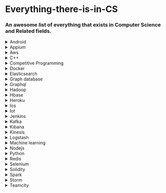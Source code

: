 # Everything-there-is-in-CS
### An awesome list of everything that exists in Computer Science and Related fields.

<details>
<summary>Android </summary>
<br>Category/Type - <br>OS<br>
<br>Official Documnetation - <br>https://developer.android.com/docs<br>
<br>Best YouTube creators - <br>https://www.youtube.com/channel/UC9M7-jzdU8CVrQo1JwmIdWA<br>https://www.youtube.com/channel/UCB2B0AuQgk6eOMbWR7qiqew<br>https://www.youtube.com/channel/UC58_wzhvJta3hDSPvRLDAqg<br>https://www.youtube.com/channel/UCl6DxakCjDR5AfRwWhWNbMg<br>
<br>Useful Websites - <br>https://www.reddit.com/r/Android/<br>https://www.androidauthority.com/<br>
<br>Dedicated Github page - <br>https://github.com/wasabeef/awesome-android-ui <br> https://github.com/JStumpp/awesome-android <br>https://github.com/wasabeef/awesome-android-libraries<br>
<br>Best Courses - 	<br>https://developer.android.com/courses<br>https://www.codingninjas.com/courses/online-android-Development-kotlin<br>https://www.udemy.com/course/kotlin-android-developer-masterclass/<br>https://www.coursera.org/specializations/advanced-app-android<br>
<br>Ohter Tips / Hacks - <br>https://techbeacon.com/app-dev-testing/how-become-better-android-developer-30-bite-sized-pro-tips<br>https://medium.com/@abangfadli/a-month-full-of-android-development-tips-and-tricks-b98c17627aa<br>https://www.raywenderlich.com/2807578-android-studio-tips-and-tricks<br><br><br>
</details>


<details>
<summary>Appium </summary>
<br>Category/Type -
<br>Official Documnetation -
<br>Best YouTube creators -
<br>Useful Websites -
<br>Dedicated Github page -
<br>Best Courses -
<br>Ohter Tips / Hacks - <br><br>
</details>


<details>
<summary>Aws </summary>
<br>Category/Type -
<br>Official Documnetation -
<br>Best YouTube creators -
<br>Useful Websites -
<br>Dedicated Github page -
<br>Best Courses -
<br>Ohter Tips / Hacks - <br><br>
</details>


<details>
<summary>C++ </summary>
<br>Category/Type - <br>Programming Language<br>
<br>Official Documnetation - <br>https://devdocs.io/cpp/<br>
<br>Best YouTube creators - <br>https://www.youtube.com/channel/UC8butISFwT-Wl7EV0hUK0BQ<br>https://www.youtube.com/channel/UCeVMnSShP_Iviwkknt83cww<br>https://www.youtube.com/channel/UCfv8cds8AfIM3UZtAWOz6Gg<br>
<br>Useful Websites - <br>https://www.reddit.com/r/cpp/<br>https://stackoverflow.com/questions/tagged/C++<br>
<br>Dedicated Github page - <br>https://gist.github.com/johnmcfarlane/1b2d9c83e4d3f700ba61e2df4077c613<br>https://github.com/fffaraz/awesome-cpp<br>
<br>Best Courses - <br>https://www.codingninjas.com/courses/onlline-c-plus-plus-course<br>https://www.youtube.com/playlist?list=PLu0W_9lII9agpFUAlPFe_VNSlXW5uE0YL<br>
<br>Ohter Tips / Hacks - <br>https://www.geeksforgeeks.org/c-plus-plus/<br>https://www.geeksforgeeks.org/c-tricks-competitive-programming-c-11/<br>http://www.cplusplus.com/articles/tips/<br>https://medium.com/dsc-dypcoe/must-know-c-tips-and-tricks-for-competitive-programming-part-1-d8a4d38243f5<br>https://codeforces.com/blog/entry/74684<br>
https://medium.com/@marinamakarova/26-tips-on-c-programming-61cb54900234<br><br>
</details>

<details>
<summary>Competitive Programming</summary>
<br>
Category/Type - <br>
Brain Storming<br>
<br>
Official Documnetation - <br>
https://cp-algorithms.com<br>
<br>
Best YouTube creators - <br>
https://www.youtube.com/channel/UCBr_Fu6q9iHYQCh13jmpbrg<br>
https://www.youtube.com/channel/UCKuDLsO0Wwef53qdHPjbU2Q<br>
https://www.youtube.com/channel/UC7rNzgC2fEBVpb-q_acpsmw<br>
https://www.youtube.com/channel/UCfv8cds8AfIM3UZtAWOz6Gg<br>
https://www.youtube.com/channel/UC1fLEeYICmo3O9cUsqIi7HA<br>
https://www.youtube.com/channel/UCRPMAqdtSgd0Ipeef7iFsKw<br>
https://www.youtube.com/channel/UC9fDC_eBh9e_bogw87DbGKQ<br>
<br>
Useful Websites -
<br>
https://codeforces.com/<br>
https://atcoder.jp/<br>
https://www.codechef.com/<br>
https://www.hackerrank.com/<br>
https://www.spoj.com/<br>
https://leetcode.com/<br>
https://projecteuler.net/archives<br>
https://www.topcoder.com/<br>
https://cses.fi/problemset/<br>
https://twchen.gitbook.io/leetcode/<br>
https://www.pramp.com/#/<br>
https://docs.google.com/document/d/1wUCqhVHydWiDk6FJdFLSMpgigNrGcs4OFZg0Wa7JGEw/edit<br>
https://www.hackerearth.com/practice/<br>
https://interviewing.io<br>
https://www.bigocheatsheet.com/<br>
<br>
Dedicated Github page - <br>
https://github.com/kth-competitive-programming/kactl<br>
https://github.com/JayantGoel001/CP-Resources<br>
https://github.com/Ashishgup1/Competitive-Coding<br>
https://github.com/JayantGoel001/Competitive-Programming-Resources<br>
https://github.com/bqi343/USACO<br>
https://github.com/JayantGoel001/geeksforgeeks.pdf<br>
https://github.com/Errichto/youtube<br>
<br>
Best Courses - <br>
https://www.hackerearth.com/getstarted-competitive-programming/<br>
https://practice.geeksforgeeks.org/courses/competitive-programming-live<br>
https://www.codingninjas.com/courses/online-competitive-programming-course<br>
https://www.coursera.org/learn/competitive-programming-core-skills<br>
https://www.classcentral.com/course/competitive-programming-core-skills-11713<br>
<br>
Ohter Tips / Hacks - <br>
https://codeforces.com/blog/entry/44991<br>
https://codeforces.com/blog/entry/82884<br>
https://leetcode.com/discuss/interview-question/352460/Google-Online-Assessment-Questions<br>
https://www.quora.com/What-are-the-best-ways-to-master-dynamic-programming/answer/Sameer-Gulati-3<br>
https://www.quora.com/How-do-I-get-good-at-math-for-competitive-programming/answer/Sameer-Gulati-3<br>
https://www.quora.com/How-can-I-be-good-at-graph-theory-based-programming-problems-in-competitive-programming/answer/Sameer-Gulati-3<br>
https://www.quora.com/What-is-a-list-of-data-structures-that-a-competitive-programmer-must-know/answer/Sameer-Gulati-3?c<br>
https://leetcode.com/discuss/general-discussion/651719/how-to-solve-dp-string-template-and-4-steps-to-be-followed<br>
https://technicalbattle.blogspot.com/2020/05/best-blogs-on-codeforces-links-for-best.html<br>
https://petr-mitrichev.blogspot.com<br>
https://www.hackerearth.com/blog/developers/7-steps-to-improve-your-data-structure-and-algorithm-skills/<br>
https://hackernoon.com/14-patterns-to-ace-any-coding-interview-question-c5bb3357f6ed<br>
https://www.quora.com/q/techiedelight/500-Data-Structures-and-Algorithms-interview-questions-and-their-solutions<br>
https://www.geeksforgeeks.org/top-10-algorithms-in-interview-questions/<br>
<br><br>
</details>

<details>
<summary>Docker </summary>
<br>Category/Type -
<br>Official Documnetation -
<br>Best YouTube creators -
<br>Useful Websites -
<br>Dedicated Github page -
<br>Best Courses -
<br>Ohter Tips / Hacks - <br><br>
</details>


<details>
<summary>Elasticsearch </summary>
<br>Category/Type -
<br>Official Documnetation -
<br>Best YouTube creators -
<br>Useful Websites -
<br>Dedicated Github page -
<br>Best Courses -
<br>Ohter Tips / Hacks - <br><br>
</details>


<details>
<summary>Graph database </summary>
<br>Category/Type -
<br>Official Documnetation -
<br>Best YouTube creators -
<br>Useful Websites -
<br>Dedicated Github page -
<br>Best Courses -
<br>Ohter Tips / Hacks - <br><br>
</details>


<details>
<summary>Graphql </summary>
<br>Category/Type -
<br>Official Documnetation -
<br>Best YouTube creators -
<br>Useful Websites -
<br>Dedicated Github page -
<br>Best Courses -
<br>Ohter Tips / Hacks - <br><br>
</details>


<details>
<summary>Hadoop </summary>
<br>Category/Type -
<br>Official Documnetation -
<br>Best YouTube creators -
<br>Useful Websites -
<br>Dedicated Github page -
<br>Best Courses -
<br>Ohter Tips / Hacks - <br><br>
</details>


<details>
<summary>Hbase </summary>
<br>Category/Type -
<br>Official Documnetation -
<br>Best YouTube creators -
<br>Useful Websites -
<br>Dedicated Github page -
<br>Best Courses -
<br>Ohter Tips / Hacks - <br><br>
</details>


<details>
<summary>Heroku </summary>
<br>Category/Type -
<br>Official Documnetation -
<br>Best YouTube creators -
<br>Useful Websites -
<br>Dedicated Github page -
<br>Best Courses -
<br>Ohter Tips / Hacks - <br><br>
</details>


<details>
<summary>Ios </summary>
<br>Category/Type -
<br>Official Documnetation -
<br>Best YouTube creators -
<br>Useful Websites -
<br>Dedicated Github page -
<br>Best Courses -
<br>Ohter Tips / Hacks - <br><br>
</details>


<details>
<summary>Iot </summary>
<br>Category/Type -
<br>Official Documnetation -
<br>Best YouTube creators -
<br>Useful Websites -
<br>Dedicated Github page -
<br>Best Courses -
<br>Ohter Tips / Hacks - <br><br>
</details>


<details>
<summary>Jenkins </summary>
<br>Category/Type -
<br>Official Documnetation -
<br>Best YouTube creators -
<br>Useful Websites -
<br>Dedicated Github page -
<br>Best Courses -
<br>Ohter Tips / Hacks - <br><br>
</details>


<details>
<summary>Kafka </summary>
<br>Category/Type -
<br>Official Documnetation -
<br>Best YouTube creators -
<br>Useful Websites -
<br>Dedicated Github page -
<br>Best Courses -
<br>Ohter Tips / Hacks - <br><br>
</details>


<details>
<summary>Kibana </summary>
<br>Category/Type -
<br>Official Documnetation -
<br>Best YouTube creators -
<br>Useful Websites -
<br>Dedicated Github page -
<br>Best Courses -
<br>Ohter Tips / Hacks - <br><br>
</details>


<details>
<summary>Kinesis </summary>
<br>Category/Type -
<br>Official Documnetation -
<br>Best YouTube creators -
<br>Useful Websites -
<br>Dedicated Github page -
<br>Best Courses -
<br>Ohter Tips / Hacks - <br><br>
</details>


<details>
<summary>Logstash </summary>
<br>Category/Type -
<br>Official Documnetation -
<br>Best YouTube creators -
<br>Useful Websites -
<br>Dedicated Github page -
<br>Best Courses -
<br>Ohter Tips / Hacks - <br><br>
</details>


<details>
<summary>Machine learning </summary>
<br>Category/Type -
<br>Official Documnetation -
<br>Best YouTube creators -
<br>Useful Websites -
<br>Dedicated Github page -
<br>Best Courses -
<br>Ohter Tips / Hacks - <br><br>
</details>


<details>
<summary>Nodejs </summary>
<br>Category/Type -
<br>Official Documnetation -
<br>Best YouTube creators -
<br>Useful Websites -
<br>Dedicated Github page -
<br>Best Courses -
<br>Ohter Tips / Hacks - <br><br>
</details>


<details>
<summary>Python </summary>
<br>Category/Type - <br>Open Source Programming Language<br>
<br>Official Documnetation - <br>https://docs.python.org/3/<br>
<br>Best YouTube creators - <br>https://www.youtube.com/channel/UC8butISFwT-Wl7EV0hUK0BQ<br>https://www.youtube.com/channel/UCeVMnSShP_Iviwkknt83cww<br>https://www.youtube.com/channel/UCfv8cds8AfIM3UZtAWOz6Gg<br>
<br>Useful Websites - <br>https://www.reddit.com/r/Python/<br>https://stackoverflow.com/questions/tagged/python<br>
<br>Dedicated Github page - <br>https://github.com/topics/python<br>https://github.com/vinta/awesome-python<br>
<br>Best Courses - <br>https://www.codingninjas.com/courses/online-python-course<br>https://codeforcause.org/ds-algo-with-python<br>https://www.udemy.com/course/complete-python-bootcamp/<br>
<br>Ohter Tips / Hacks - <br>https://www.geeksforgeeks.org/10-essential-python-tips-tricks-programmers/<br>https://medium.com/towards-artificial-intelligence/50-python-3-tips-tricks-e5dbe05212d7<br><br>
</details>


<details>
<summary>Redis </summary>
<br>Category/Type -
<br>Official Documnetation -
<br>Best YouTube creators -
<br>Useful Websites -
<br>Dedicated Github page -
<br>Best Courses -
<br>Ohter Tips / Hacks - <br><br>
</details>


<details>
<summary>Selenium </summary>
<br>Category/Type -
<br>Official Documnetation -
<br>Best YouTube creators -
<br>Useful Websites -
<br>Dedicated Github page -
<br>Best Courses -
<br>Ohter Tips / Hacks - <br><br>
</details>


<details>
<summary>Solidity </summary>
<br>Category/Type -
<br>Official Documnetation -
<br>Best YouTube creators -
<br>Useful Websites -
<br>Dedicated Github page -
<br>Best Courses -
<br>Ohter Tips / Hacks - <br><br>
</details>


<details>
<summary>Spark </summary>
<br>Category/Type -
<br>Official Documnetation -
<br>Best YouTube creators -
<br>Useful Websites -
<br>Dedicated Github page -
<br>Best Courses -
<br>Ohter Tips / Hacks - <br><br>
</details>


<details>
<summary>Storm </summary>
<br>Category/Type -
<br>Official Documnetation -
<br>Best YouTube creators -
<br>Useful Websites -
<br>Dedicated Github page -
<br>Best Courses -
<br>Ohter Tips / Hacks - <br><br>
</details>


<details>
<summary>Teamcity </summary>
<br>Category/Type -
<br>Official Documnetation -
<br>Best YouTube creators -
<br>Useful Websites -
<br>Dedicated Github page -
<br>Best Courses -
<br>Ohter Tips / Hacks - <br><br>
</details>

